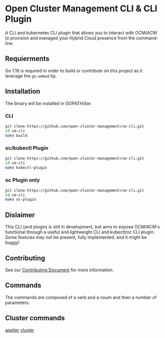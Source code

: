 [comment]: # ( Copyright Contributors to the Open Cluster Management project )
# Open Cluster Management CLI & CLI Plugin

A CLI and kubernetes CLI plugin that allows you to interact with OCM/ACM to provision and managed your Hybrid Cloud presence from the command-line.

## Requierments 

Go 1.16 is required in order to build or contribute on this project as it leverage the `go:embed` tip.

## Installation

The binary will be installed in GOPATH/bin
### CLI

```bash
git clone https://github.com/open-cluster-management/cm-cli.git
cd cm-cli
make build
```

### oc/kubectl Plugin

```bash
git clone https://github.com/open-cluster-management/cm-cli.git
cd cm-cli
make kubectl-plugin
```
### oc Plugin only

```bash
git clone https://github.com/open-cluster-management/cm-cli.git
cd cm-cli
make oc-plugin
```

## Dislaimer

This CLI (and plugin) is still in development, but aims to expose OCM/ACM's functional through a useful and lightweight CLI and kubectl/oc CLI plugin.  Some features may not be present, fully implemented, and it might be buggy!  

## Contributing

See our [Contributing Document](CONTRIBUTING.md) for more information.  

## Commands

The commands are composed of a verb and a noum and then a number of parameters.

## Cluster commands
[applier](docs/applier.md)
[cluster](docs/cluster.md)

